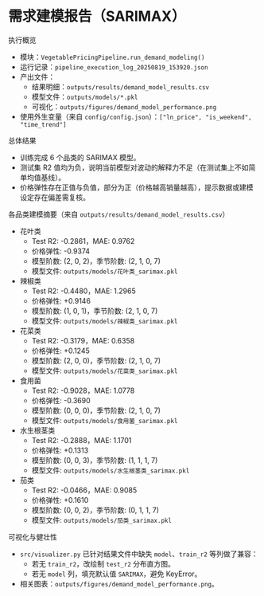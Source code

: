 # 需求建模报告（SARIMAX）

执行概览
- 模块：`VegetablePricingPipeline.run_demand_modeling()`
- 运行记录：`pipeline_execution_log_20250819_153920.json`
- 产出文件：
  - 结果明细：`outputs/results/demand_model_results.csv`
  - 模型文件：`outputs/models/*.pkl`
  - 可视化：`outputs/figures/demand_model_performance.png`
- 使用外生变量（来自 `config/config.json`）：`["ln_price", "is_weekend", "time_trend"]`

总体结果
- 训练完成 6 个品类的 SARIMAX 模型。
- 测试集 R2 值均为负，说明当前模型对波动的解释力不足（在测试集上不如简单均值基线）。
- 价格弹性存在正值与负值，部分为正（价格越高销量越高），提示数据或建模设定存在偏差需复核。

各品类建模摘要（来自 `outputs/results/demand_model_results.csv`）
- 花叶类
  - Test R2: -0.2861，MAE: 0.9762
  - 价格弹性: -0.9374
  - 模型阶数: (2, 0, 2)，季节阶数: (2, 1, 0, 7)
  - 模型文件: `outputs/models/花叶类_sarimax.pkl`
- 辣椒类
  - Test R2: -0.4480，MAE: 1.2965
  - 价格弹性: +0.9146
  - 模型阶数: (1, 0, 1)，季节阶数: (2, 1, 0, 7)
  - 模型文件: `outputs/models/辣椒类_sarimax.pkl`
- 花菜类
  - Test R2: -0.3179，MAE: 0.6358
  - 价格弹性: +0.1245
  - 模型阶数: (2, 0, 0)，季节阶数: (2, 1, 0, 7)
  - 模型文件: `outputs/models/花菜类_sarimax.pkl`
- 食用菌
  - Test R2: -0.9028，MAE: 1.0778
  - 价格弹性: -0.3690
  - 模型阶数: (0, 0, 0)，季节阶数: (2, 1, 0, 7)
  - 模型文件: `outputs/models/食用菌_sarimax.pkl`
- 水生根茎类
  - Test R2: -0.2888，MAE: 1.1701
  - 价格弹性: +0.1313
  - 模型阶数: (0, 0, 3)，季节阶数: (1, 1, 1, 7)
  - 模型文件: `outputs/models/水生根茎类_sarimax.pkl`
- 茄类
  - Test R2: -0.0466，MAE: 0.9085
  - 价格弹性: +0.1610
  - 模型阶数: (0, 0, 2)，季节阶数: (0, 1, 1, 7)
  - 模型文件: `outputs/models/茄类_sarimax.pkl`

可视化与健壮性
- `src/visualizer.py` 已针对结果文件中缺失 `model`、`train_r2` 等列做了兼容：
  - 若无 `train_r2`，改绘制 `test_r2` 分布直方图。
  - 若无 `model` 列，填充默认值 `SARIMAX`，避免 KeyError。
- 相关图表：`outputs/figures/demand_model_performance.png`。
